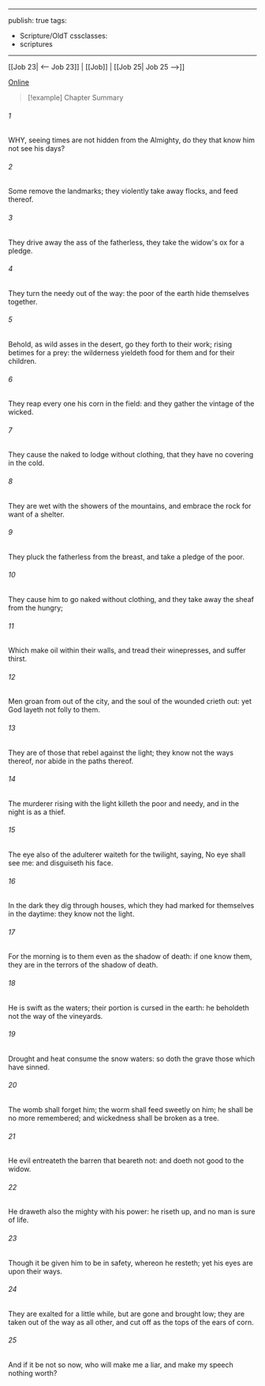 

---
publish: true
tags:
  - Scripture/OldT
cssclasses:
  - scriptures
---
[[Job 23| <-- Job 23]] | [[Job]] | [[Job 25| Job 25 -->]]

[Online](https://churchofjesuschrist.org/study/scriptures/ot/job/24?lang=eng)

>[!example] Chapter Summary
>
###### 1
WHY, seeing times are not hidden from the Almighty, do they that know him not see his days?
###### 2
Some remove the landmarks; they violently take away flocks, and feed thereof.
###### 3
They drive away the ass of the fatherless, they take the widow's ox for a pledge.
###### 4
They turn the needy out of the way: the poor of the earth hide themselves together.
###### 5
Behold, as wild asses in the desert, go they forth to their work; rising betimes for a prey: the wilderness yieldeth food for them and for their children.
###### 6
They reap every one his corn in the field: and they gather the vintage of the wicked.
###### 7
They cause the naked to lodge without clothing, that they have no covering in the cold.
###### 8
They are wet with the showers of the mountains, and embrace the rock for want of a shelter.
###### 9
They pluck the fatherless from the breast, and take a pledge of the poor.
###### 10
They cause him to go naked without clothing, and they take away the sheaf from the hungry;
###### 11
Which make oil within their walls, and tread their winepresses, and suffer thirst.
###### 12
Men groan from out of the city, and the soul of the wounded crieth out: yet God layeth not folly to them.
###### 13
They are of those that rebel against the light; they know not the ways thereof, nor abide in the paths thereof.
###### 14
The murderer rising with the light killeth the poor and needy, and in the night is as a thief.
###### 15
The eye also of the adulterer waiteth for the twilight, saying, No eye shall see me: and disguiseth his face.
###### 16
In the dark they dig through houses, which they had marked for themselves in the daytime: they know not the light.
###### 17
For the morning is to them even as the shadow of death: if one know them, they are in the terrors of the shadow of death.
###### 18
He is swift as the waters; their portion is cursed in the earth: he beholdeth not the way of the vineyards.
###### 19
Drought and heat consume the snow waters: so doth the grave those which have sinned.
###### 20
The womb shall forget him; the worm shall feed sweetly on him; he shall be no more remembered; and wickedness shall be broken as a tree.
###### 21
He evil entreateth the barren that beareth not: and doeth not good to the widow.
###### 22
He draweth also the mighty with his power: he riseth up, and no man is sure of life.
###### 23
Though it be given him to be in safety, whereon he resteth; yet his eyes are upon their ways.
###### 24
They are exalted for a little while, but are gone and brought low; they are taken out of the way as all other, and cut off as the tops of the ears of corn.
###### 25
And if it be not so now, who will make me a liar, and make my speech nothing worth?



